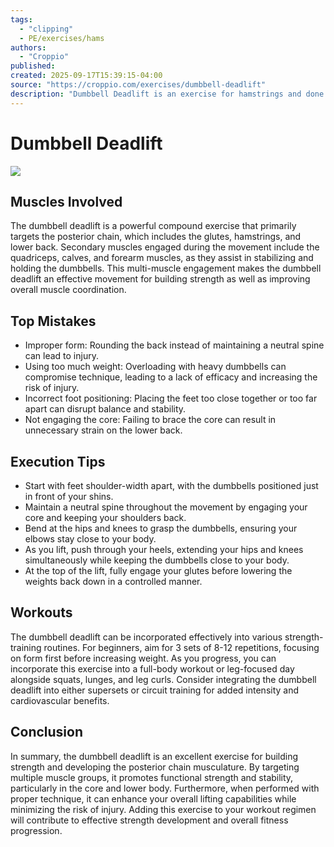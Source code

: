 ```yaml
---
tags:
  - "clipping"
  - PE/exercises/hams
authors:
  - "Croppio"
published:
created: 2025-09-17T15:39:15-04:00
source: "https://croppio.com/exercises/dumbbell-deadlift"
description: "Dumbbell Deadlift is an exercise for hamstrings and done with the dumbbell."
---
```


# Dumbbell Deadlift

![](https://croppio.com/images/exercises/resized/Dumbbell%20Deadlift.webp)

## Muscles Involved

The dumbbell deadlift is a powerful compound exercise that primarily targets the posterior chain, which includes the glutes, hamstrings, and lower back. Secondary muscles engaged during the movement include the quadriceps, calves, and forearm muscles, as they assist in stabilizing and holding the dumbbells. This multi-muscle engagement makes the dumbbell deadlift an effective movement for building strength as well as improving overall muscle coordination.

## Top Mistakes

- Improper form: Rounding the back instead of maintaining a neutral spine can lead to injury.
- Using too much weight: Overloading with heavy dumbbells can compromise technique, leading to a lack of efficacy and increasing the risk of injury.
- Incorrect foot positioning: Placing the feet too close together or too far apart can disrupt balance and stability.
- Not engaging the core: Failing to brace the core can result in unnecessary strain on the lower back.

## Execution Tips

- Start with feet shoulder-width apart, with the dumbbells positioned just in front of your shins.
- Maintain a neutral spine throughout the movement by engaging your core and keeping your shoulders back.
- Bend at the hips and knees to grasp the dumbbells, ensuring your elbows stay close to your body.
- As you lift, push through your heels, extending your hips and knees simultaneously while keeping the dumbbells close to your body.
- At the top of the lift, fully engage your glutes before lowering the weights back down in a controlled manner.

## Workouts

The dumbbell deadlift can be incorporated effectively into various strength-training routines. For beginners, aim for 3 sets of 8-12 repetitions, focusing on form first before increasing weight. As you progress, you can incorporate this exercise into a full-body workout or leg-focused day alongside squats, lunges, and leg curls. Consider integrating the dumbbell deadlift into either supersets or circuit training for added intensity and cardiovascular benefits.

## Conclusion

In summary, the dumbbell deadlift is an excellent exercise for building strength and developing the posterior chain musculature. By targeting multiple muscle groups, it promotes functional strength and stability, particularly in the core and lower body. Furthermore, when performed with proper technique, it can enhance your overall lifting capabilities while minimizing the risk of injury. Adding this exercise to your workout regimen will contribute to effective strength development and overall fitness progression.